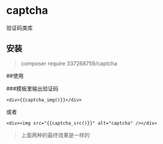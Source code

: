# captcha
 验证码类库

## 安装
> composer require 337268759/captcha


##使用

###模板里输出验证码

~~~
<div>{{captcha_img()}}</div>
~~~
或者
~~~
<div><img src="{{captcha_src()}}" alt="captcha" /></div>
~~~
> 上面两种的最终效果是一样的
